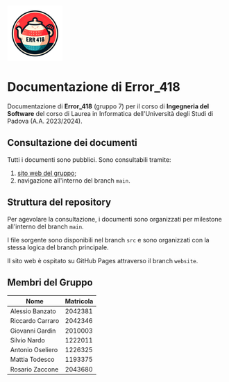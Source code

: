 <img alt="Logo di Error_418" src="https://github.com/Error-418-SWE/Documenti/blob/7778de3e750a90db96204acb8b7942b2876769a8/logo.png" width="128"/>

# Documentazione di Error_418

Documentazione di **Error_418** (gruppo 7) per il corso di **Ingegneria del Software** del corso di Laurea in Informatica dell'Università degli Studi di Padova (A.A. 2023/2024).

## Consultazione dei documenti

Tutti i documenti sono pubblici. Sono consultabili tramite:

1. [sito web del gruppo](https://error-418-swe.github.io/documenti/);
1. navigazione all'interno del branch `main`.

## Struttura del repository

Per agevolare la consultazione, i documenti sono organizzati per milestone all'interno del branch `main`.

I file sorgente sono disponibili nel branch `src` e sono organizzati con la stessa logica del branch principale.

Il sito web è ospitato su GitHub Pages attraverso il branch `website`.

## Membri del Gruppo

| Nome             | Matricola |
| ---------------- | --------- |
| Alessio Banzato  | 2042381   |
| Riccardo Carraro | 2042346   |
| Giovanni Gardin  | 2010003   |
| Silvio Nardo     | 1222011   |
| Antonio Oseliero | 1226325   |
| Mattia Todesco   | 1193375   |
| Rosario Zaccone  | 2043680   |